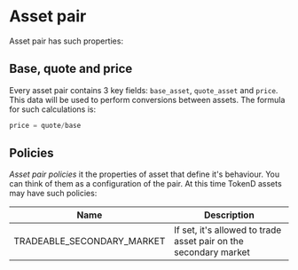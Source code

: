 # Asset pair

Asset pair has such properties:

## Base, quote and price

Every asset pair contains 3 key fields: `base_asset`, `quote_asset` and 
`price`. This data will be used to perform conversions between assets. 
The formula for such calculations is:

```javascript
price = quote/base
```

## Policies

*Asset pair policies* it the properties of asset that define it's behaviour. 
You can think of them as a configuration of the pair. At this time TokenD 
assets may have such policies:

| Name                        | Description |
|-----------------------------|-------------|
| TRADEABLE_SECONDARY_MARKET  | If set, it's allowed to trade asset pair on the secondary market |
